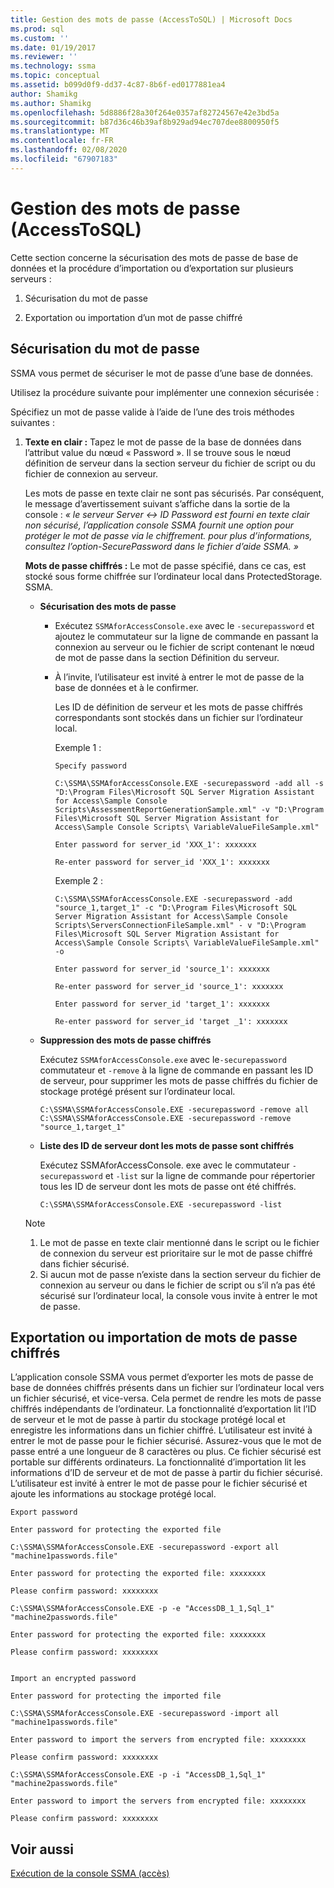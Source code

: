 ```yaml
---
title: Gestion des mots de passe (AccessToSQL) | Microsoft Docs
ms.prod: sql
ms.custom: ''
ms.date: 01/19/2017
ms.reviewer: ''
ms.technology: ssma
ms.topic: conceptual
ms.assetid: b099d0f9-dd37-4c87-8b6f-ed0177881ea4
author: Shamikg
ms.author: Shamikg
ms.openlocfilehash: 5d8886f28a30f264e0357af82724567e42e3bd5a
ms.sourcegitcommit: b87d36c46b39af8b929ad94ec707dee8800950f5
ms.translationtype: MT
ms.contentlocale: fr-FR
ms.lasthandoff: 02/08/2020
ms.locfileid: "67907183"
---
```

# <a name="managing-passwords-accesstosql"></a>Gestion des mots de passe (AccessToSQL)
Cette section concerne la sécurisation des mots de passe de base de données et la procédure d’importation ou d’exportation sur plusieurs serveurs :  
  
1.  Sécurisation du mot de passe  
  
2.  Exportation ou importation d’un mot de passe chiffré  
  
## <a name="securing-password"></a>Sécurisation du mot de passe  
SSMA vous permet de sécuriser le mot de passe d’une base de données.  
  
Utilisez la procédure suivante pour implémenter une connexion sécurisée :  
  
Spécifiez un mot de passe valide à l’aide de l’une des trois méthodes suivantes :  
  
1.  **Texte en clair :** Tapez le mot de passe de la base de données dans l’attribut value du nœud « Password ». Il se trouve sous le nœud définition de serveur dans la section serveur du fichier de script ou du fichier de connexion au serveur.  
  
    Les mots de passe en texte clair ne sont pas sécurisés. Par conséquent, le message d’avertissement suivant s’affiche dans la sortie de la console : *« le serveur Server &lt;-&gt; ID Password est fourni en texte clair non sécurisé, l’application console SSMA fournit une option pour protéger le mot de passe via le chiffrement. pour plus d’informations, consultez l’option-SecurePassword dans le fichier d’aide SSMA. »*  
  
    **Mots de passe chiffrés :** Le mot de passe spécifié, dans ce cas, est stocké sous forme chiffrée sur l’ordinateur local dans ProtectedStorage. SSMA.  
  
    -   **Sécurisation des mots de passe**  
  
        -   Exécutez `SSMAforAccessConsole.exe` avec le `-securepassword` et ajoutez le commutateur sur la ligne de commande en passant la connexion au serveur ou le fichier de script contenant le nœud de mot de passe dans la section Définition du serveur.  
  
        -   À l’invite, l’utilisateur est invité à entrer le mot de passe de la base de données et à le confirmer.  
  
            Les ID de définition de serveur et les mots de passe chiffrés correspondants sont stockés dans un fichier sur l’ordinateur local.  
  
            Exemple 1 :
            
                Specify password
                
                C:\SSMA\SSMAforAccessConsole.EXE -securepassword -add all -s "D:\Program Files\Microsoft SQL Server Migration Assistant for Access\Sample Console Scripts\AssessmentReportGenerationSample.xml" -v "D:\Program Files\Microsoft SQL Server Migration Assistant for Access\Sample Console Scripts\ VariableValueFileSample.xml"
                
                Enter password for server_id 'XXX_1': xxxxxxx
                
                Re-enter password for server_id 'XXX_1': xxxxxxx  
            
            Exemple 2 :
            
                C:\SSMA\SSMAforAccessConsole.EXE -securepassword -add "source_1,target_1" -c "D:\Program Files\Microsoft SQL Server Migration Assistant for Access\Sample Console Scripts\ServersConnectionFileSample.xml" - v "D:\Program Files\Microsoft SQL Server Migration Assistant for Access\Sample Console Scripts\ VariableValueFileSample.xml" -o
                
                Enter password for server_id 'source_1': xxxxxxx
                
                Re-enter password for server_id 'source_1': xxxxxxx
                
                Enter password for server_id 'target_1': xxxxxxx
                
                Re-enter password for server_id 'target _1': xxxxxxx  
  
    -   **Suppression des mots de passe chiffrés**  
  
        Exécutez `SSMAforAccessConsole.exe` avec le`-securepassword` commutateur et `-remove` à la ligne de commande en passant les ID de serveur, pour supprimer les mots de passe chiffrés du fichier de stockage protégé présent sur l’ordinateur local.  
  
            C:\SSMA\SSMAforAccessConsole.EXE -securepassword -remove all
            C:\SSMA\SSMAforAccessConsole.EXE -securepassword -remove "source_1,target_1"  
  
    -   **Liste des ID de serveur dont les mots de passe sont chiffrés**  
  
        Exécutez SSMAforAccessConsole. exe avec le commutateur `-securepassword` et `-list` sur la ligne de commande pour répertorier tous les ID de serveur dont les mots de passe ont été chiffrés.  
  
            C:\SSMA\SSMAforAccessConsole.EXE -securepassword -list  
  
    > [!NOTE]  
    > 1.  Le mot de passe en texte clair mentionné dans le script ou le fichier de connexion du serveur est prioritaire sur le mot de passe chiffré dans fichier sécurisé.  
    > 2.  Si aucun mot de passe n’existe dans la section serveur du fichier de connexion au serveur ou dans le fichier de script ou s’il n’a pas été sécurisé sur l’ordinateur local, la console vous invite à entrer le mot de passe.  
  
## <a name="exporting-or-importing-encrypted-passwords"></a>Exportation ou importation de mots de passe chiffrés  
L’application console SSMA vous permet d’exporter les mots de passe de base de données chiffrés présents dans un fichier sur l’ordinateur local vers un fichier sécurisé, et vice-versa. Cela permet de rendre les mots de passe chiffrés indépendants de l’ordinateur. La fonctionnalité d’exportation lit l’ID de serveur et le mot de passe à partir du stockage protégé local et enregistre les informations dans un fichier chiffré. L’utilisateur est invité à entrer le mot de passe pour le fichier sécurisé. Assurez-vous que le mot de passe entré a une longueur de 8 caractères ou plus. Ce fichier sécurisé est portable sur différents ordinateurs. La fonctionnalité d’importation lit les informations d’ID de serveur et de mot de passe à partir du fichier sécurisé. L’utilisateur est invité à entrer le mot de passe pour le fichier sécurisé et ajoute les informations au stockage protégé local.  


    Export password
    
    Enter password for protecting the exported file
    
    C:\SSMA\SSMAforAccessConsole.EXE -securepassword -export all "machine1passwords.file"
    
    Enter password for protecting the exported file: xxxxxxxx
    
    Please confirm password: xxxxxxxx
    
    C:\SSMA\SSMAforAccessConsole.EXE -p -e "AccessDB_1_1,Sql_1" "machine2passwords.file"
    
    Enter password for protecting the exported file: xxxxxxxx
    
    Please confirm password: xxxxxxxx  


    Import an encrypted password
    
    Enter password for protecting the imported file
    
    C:\SSMA\SSMAforAccessConsole.EXE -securepassword -import all "machine1passwords.file"
    
    Enter password to import the servers from encrypted file: xxxxxxxx
    
    Please confirm password: xxxxxxxx
    
    C:\SSMA\SSMAforAccessConsole.EXE -p -i "AccessDB_1,Sql_1" "machine2passwords.file"
    
    Enter password to import the servers from encrypted file: xxxxxxxx
    
    Please confirm password: xxxxxxxx  
  
## <a name="see-also"></a>Voir aussi  
[Exécution de la console SSMA (accès)](https://msdn.microsoft.com/aa1bf665-8dc0-4259-b36f-46ae67197a43)  
  
